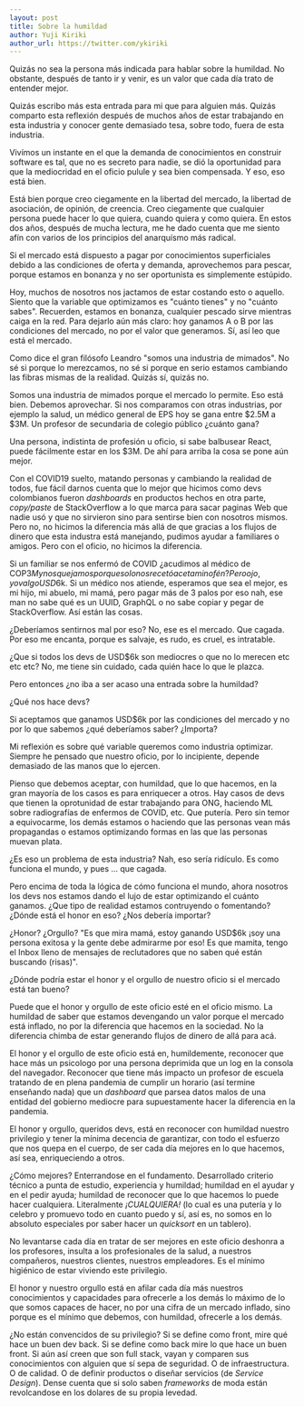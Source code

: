 ```yaml
---
layout: post
title: Sobre la humildad
author: Yuji Kiriki
author_url: https://twitter.com/ykiriki
---
```


Quizás no sea la persona más indicada para hablar sobre la humildad. No obstante, después de tanto ir y venir, es un valor que cada día trato de entender mejor.

Quizás escribo más esta entrada para mi que para alguien más. Quizás comparto esta reflexión después de muchos años de estar trabajando en esta industria y conocer gente demasiado tesa, sobre todo, fuera de esta industria.

Vivímos un instante en el que la demanda de conocimientos en construir software es tal, que no es secreto para nadie, se dió la oportunidad para que la mediocridad en el oficio pulule y sea bien compensada. Y eso, eso está bien. 

Está bien porque creo ciegamente en la libertad del mercado, la libertad de asociación, de opinión, de creencia. Creo ciegamente que cualquier persona puede hacer lo que quiera, cuando quiera y como quiera. En estos dos años, después de mucha lectura, me he dado cuenta que me siento afín con varios de los principios del anarquísmo más radical.

Si el mercado está dispuesto a pagar por conocimientos superficiales debido a las condiciones de oferta y demanda, aprovechemos para pescar, porque estamos en bonanza y no ser oportunista es simplemente estúpido.

Hoy, muchos de nosotros nos jactamos de estar costando esto o aquello. Siento que la variable que optimizamos es "cuánto tienes" y no "cuánto sabes". Recuerden, estamos en bonanza, cualquier pescado sirve mientras caiga en la red. Para dejarlo aún más claro: hoy ganamos A o B por las condiciones del mercado, no por el valor que generamos. Sí, así leo que está el mercado. 

Como dice el gran filósofo Leandro "somos una industria de mimados". No sé si porque lo merezcamos, no sé si porque en serio estamos cambiando las fibras mismas de la realidad. Quizás sí, quizás no. 

Somos una industria de mimados porque el mercado lo permite. Eso está bien. Debemos aprovechar. Si nos comparamos con otras industrias, por ejemplo la salud, un médico general de EPS hoy se gana entre $2.5M a $3M. Un profesor de secundaria de colegio público ¿cuánto gana?

Una persona, indistinta de profesión u oficio, si sabe balbusear React, puede fácilmente estar en los $3M. De ahí para arriba la cosa se pone aún mejor.

Con el COVID19 suelto, matando personas y cambiando la realidad de todos, fue fácil darnos cuenta que lo mejor que hicimos como devs colombianos fueron _dashboards_ en productos hechos en otra parte, _copy/paste_ de StackOverflow a lo que marca para sacar paginas Web que nadie usó y que no sirvieron sino para sentirse bien con nosotros mismos. Pero no, no hicimos la diferencia más allá de que gracias a los flujos de dinero que esta industra está manejando, pudimos ayudar a familiares o amigos. Pero con el oficio, no hicimos la diferencia.

Si un familiar se nos enfermó de COVID ¿acudimos al médico de COP$3M y nos quejamos porque solo nos recetó acetaminofén? Pero ojo, yo valgo USD$6k. Si un médico nos atiende, esperamos que sea el mejor, es mi hijo, mi abuelo, mi mamá, pero pagar más de 3 palos por eso nah, ese man no sabe qué es un UUID, GraphQL o no sabe copiar y pegar de StackOverflow. Así están las cosas.

¿Deberíamos sentirnos mal por eso? No, ese es el mercado. Que cagada. Por eso me encanta, porque es salvaje, es rudo, es cruel, es intratable.

¿Que si todos los devs de USD$6k son mediocres o que no lo merecen etc etc etc? No, me tiene sin cuidado, cada quién hace lo que le plazca.

Pero entonces ¿no iba a ser acaso una entrada sobre la humildad?

¿Qué nos hace devs? 

Si aceptamos que ganamos USD$6k por las condiciones del mercado y no por lo que sabemos ¿qué deberíamos saber? ¿Importa?

Mi reflexión es sobre qué variable queremos como industria optimizar. Siempre he pensado que nuestro oficio, por lo incipiente, depende demasiado de las manos que lo ejercen.

Pienso que debemos aceptar, con humildad, que lo que hacemos, en la gran mayoría de los casos es para enriquecer a otros. Hay casos de devs que tienen la oprotunidad de estar trabajando para ONG, haciendo ML sobre radiografías de enfermos de COVID, etc. Que putería. Pero sin temor a equivocarme, los demás estamos o haciendo que las personas vean más propagandas o estamos optimizando formas en las que las personas muevan plata. 

¿Es eso un problema de esta industria? Nah, eso sería ridículo. Es como funciona el mundo, y pues ... que cagada.

Pero encima de toda la lógica de cómo funciona el mundo, ahora nosotros los devs nos estamos dando el lujo de estar optimizando el cuánto ganamos. ¿Que tipo de realidad estamos contruyendo o fomentando? ¿Dónde está el honor en eso? ¿Nos debería importar?

¿Honor? ¿Orgullo? "Es que mira mamá, estoy ganando USD$6k ¡soy una persona exitosa y la gente debe admirarme por eso! Es que mamita, tengo el Inbox lleno de mensajes de reclutadores que no saben qué están buscando (risas)".

¿Dónde podría estar el honor y el orgullo de nuestro oficio si el mercado está tan bueno?

Puede que el honor y orgullo de este oficio esté en el oficio mismo. La humildad de saber que estamos devengando un valor porque el mercado está inflado, no por la diferencia que hacemos en la sociedad. No la diferencia chimba de estar generando flujos de dinero de allá para acá.

El honor y el orgullo de este oficio está en, humildemente, reconocer que hace más un psicologo por una persona deprimida que un log en la consola del navegador. Reconocer que tiene más impacto un profesor de escuela tratando de en plena pandemia de cumplir un horario (así termine enseñando nada) que un _dashboard_ que parsea datos malos de una entidad del gobierno mediocre para supuestamente hacer la diferencia en la pandemia.

El honor y orgullo, queridos devs, está en reconocer con humildad nuestro privilegio y tener la mínima decencia de garantizar, con todo el esfuerzo que nos quepa en el cuerpo, de ser cada día mejores en lo que hacemos, así sea, enriqueciendo a otros.

¿Cómo mejores? Enterrandose en el fundamento. Desarrollado criterio técnico a punta de estudio, experiencia y humildad; humildad en el ayudar y en el pedir ayuda; humildad de reconocer que lo que hacemos lo puede hacer cualquiera. Literalmente *¡CUALQUIERA!* (lo cual es una putería y lo celebro y promuevo todo en cuanto puedo y sí, así es, no somos en lo absoluto especiales por saber hacer un _quicksort_ en un tablero).

No levantarse cada día en tratar de ser mejores en este oficio deshonra a los profesores, insulta a los profesionales de la salud, a nuestros compañeros, nuestros clientes, nuestros empleadores. Es el mínimo higiénico de estar viviendo este privilegio.

El honor y nuestro orgullo está en afilar cada día más nuestros conocimientos y capacidades para ofrecerle a los demás lo máximo de lo que somos capaces de hacer, no por una cifra de un mercado inflado, sino porque es el mínimo que debemos, con humildad, ofrecerle a los demás.

¿No están convencidos de su privilegio? Si se define como front, mire qué hace un buen dev back. Si se define como back mire lo que hace un buen front. Si aún así creen que son full stack, vayan y comparen sus conocimientos con alguien que sí sepa de seguridad. O de infraestructura. O de calidad. O de definir productos o diseñar servicios (de _Service Design_). Dense cuenta que si solo saben _frameworks_ de moda están revolcandose en los dolares de su propia levedad.
